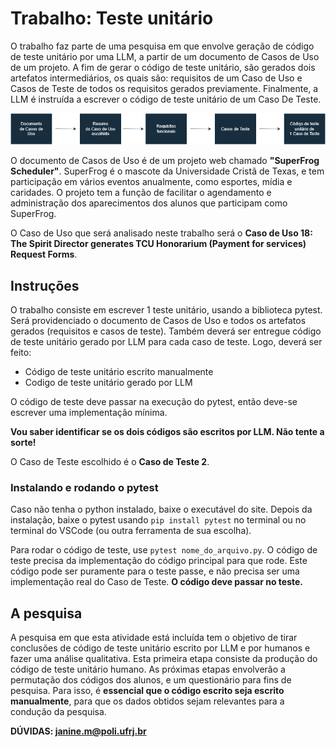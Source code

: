 # Trabalho: Teste unitário #
O trabalho faz parte de uma pesquisa em que envolve geração de código de teste unitário por uma LLM, a partir de um documento de Casos de Uso de um projeto. A fim de gerar o código de teste unitário, são gerados dois artefatos intermediários, os quais são: requisitos de um Caso de Uso e Casos de Teste de todos os requisitos gerados previamente. Finalmente, a LLM é instruída a escrever o código de teste unitário de um Caso De Teste.

![](https://github.com/mhnjqm/unittest_req/blob/master/diagram.png?raw=true)

O documento de Casos de Uso é de um projeto web chamado **"SuperFrog Scheduler"**. SuperFrog é o mascote da Universidade Cristã de Texas, e tem participação em vários eventos anualmente, como esportes, mídia e caridades. O projeto tem a função de facilitar o agendamento e administração dos aparecimentos dos alunos que participam como SuperFrog.

O Caso de Uso que será analisado neste trabalho será o **Caso de Uso 18: The Spirit Director generates TCU Honorarium (Payment for services) Request Forms**.

## Instruções ##
O trabalho consiste em escrever 1 teste unitário, usando a biblioteca pytest. Será providenciado o documento de Casos de Uso e todos os artefatos gerados (requisitos e casos de teste). Também deverá ser entregue código de teste unitário gerado por LLM para cada caso de teste. Logo, deverá ser feito:
* Código de teste unitário escrito manualmente
* Codigo de teste unitário gerado por LLM

O código de teste deve passar na execução do pytest, então deve-se escrever uma implementação mínima.

**Vou saber identificar se os dois códigos são escritos por LLM. Não tente a sorte!**

O Caso de Teste escolhido é o **Caso de Teste 2**.

### Instalando e rodando o pytest ###
Caso não tenha o python instalado, baixe o executável do site. Depois da instalação, baixe o pytest usando `pip install pytest` no terminal ou no terminal do VSCode (ou outra ferramenta de sua escolha).

Para rodar o código de teste, use `pytest nome_do_arquivo.py`. O código de teste precisa da implementação do código principal para que rode. Este código pode ser puramente para o teste passe, e não precisa ser uma implementação real do Caso de Teste. **O código deve passar no teste.**


## A pesquisa ##
A pesquisa em que esta atividade está incluída tem o objetivo de tirar conclusões de código de teste unitário escrito por LLM e por humanos e fazer uma análise qualitativa. Esta primeira etapa consiste da produção do código de teste unitário humano. As próximas etapas envolverão a permutação dos códigos dos alunos, e um questionário para fins de pesquisa. Para isso, é **essencial que o código escrito seja escrito manualmente**, para que os dados obtidos sejam relevantes para a condução da pesquisa.


**DÚVIDAS: janine.m@poli.ufrj.br**